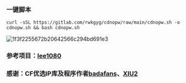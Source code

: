 
### 一键脚本
```
curl -sSL https://gitlab.com/rwkgyg/cdnopw/raw/main/cdnopw.sh -o cdnopw.sh && bash cdnopw.sh
```

![1f3f2255672b20642566c294bd691e3](https://github.com/yonggekkk/openwrt-cdnip/assets/121604513/85d94c08-ba0c-4297-a9e8-0c65caf65553)

### 参考项目：[lee1080](https://github.com/lee1080/CloudflareSpeedTestDDNS)

### 感谢：CF优选IP库及程序作者[badafans](https://github.com/badafans/Cloudflare-IP-SpeedTest)、[XIU2](https://github.com/XIU2/CloudflareSpeedTest)

